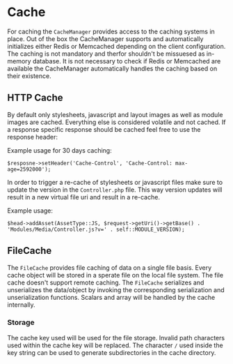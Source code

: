 # Cache

For caching the `CacheManager` provides access to the caching systems in place. Out of the box the CacheManager supports and automatically initializes either Redis or Memcached depending on the client configuration. The caching is not mandatory and therfor shouldn't be missuesed as in-memory database. It is not necessary to check if Redis or Memcached are available the CacheManager automatically handles the caching based on their existence.

## HTTP Cache

By default only stylesheets, javascript and layout images as well as module images are cached. Everything else is considered volatile and not cached. If a response specific response should be cached feel free to use the response header:

Example usage for 30 days caching:

```
$resposne->setHeader('Cache-Control', 'Cache-Control: max-age=2592000');
```

In order to trigger a re-cache of stylesheets or javascript files make sure to update the version in the `Controller.php` file. This way version updates will result in a new virtual file uri and result in a re-cache.

Example usage:

```
$head->addAsset(AssetType::JS, $request->getUri()->getBase() . 'Modules/Media/Controller.js?v=' . self::MODULE_VERSION);
```

## FileCache

The `FileCache` provides file caching of data on a single file basis. Every cache object will be stored in a sperate file on the local file system. The file cache doesn't support remote caching. The `FileCache` serializes and unserializes the data/object by invoking the corresponding serialization and unserialization functions. Scalars and array will be handled by the cache internally.

### Storage

The cache key used will be used for the file storage. Invalid path characters used within the cache key will be replaced. The character `/` used inside the key string can be used to generate subdirectories in the cache directory.